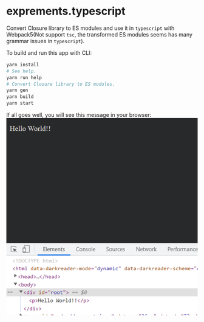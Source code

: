 # exprements.typescript
Convert Closure library to ES modules and use it in `typescript` with Webpack5(Not support `tsc`, the transformed ES modules seems has many grammar issues in `typescript`).  

To build and run this app with CLI:  
```sh
yarn install
# See help.
yarn run help
# Convert Closure library to ES modules.
yarn gen
yarn build
yarn start
```

If all goes well, you will see this message in your browser:  
<img src='./.README/1.png'>
